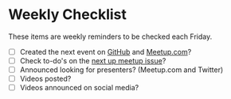 # Weekly Checklist

These items are weekly reminders to be checked each Friday.

- [ ] Created the next event on [GitHub](https://github.com/montrealelixir/events/issues) and [Meetup.com](https://www.meetup.com/montrealelixir/)?
- [ ] Check to-do's on the [next up meetup issue](https://github.com/montrealelixir/events/issues)?
- [ ] Announced looking for presenters? (Meetup.com and Twitter)
- [ ] Videos posted?
- [ ] Videos announced on social media?
